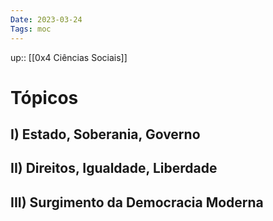```yaml
---
Date: 2023-03-24
Tags: moc
---
```

up:: [[0x4 Ciências Sociais]]

# Tópicos
## I) Estado, Soberania, Governo

## II) Direitos, Igualdade, Liberdade

## III) Surgimento da Democracia Moderna
